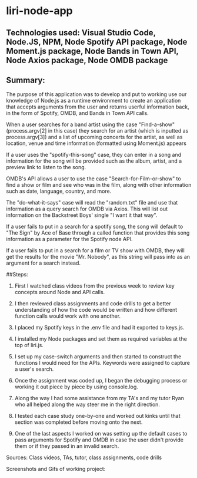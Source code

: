 # liri-node-app

## Technologies used: Visual Studio Code, Node.JS, NPM, Node Spotify API package, Node Moment.js package, Node Bands in Town API, Node Axios package, Node OMDB package

## Summary: 

The purpose of this application was to develop and put to working use our knowledge of Node.js as a runtime environment to create an application that accepts arguments from the user and returns userful information back, in the form of Spotify, OMDB, and Bands in Town API calls. 

When a user searches for a band artist using the case "Find-a-show" (process.argv[2] in this case) they search for an artist (which is inputted as process.argv[3]) and a list of upcoming concerts for the artist, as well as location, venue and time information (formatted using Moment.js) appears

If a user uses the "spotify-this-song" case, they can enter in a song and information for the song will be provided such as the album, artist, and a preview link to listen to the song.

OMDB's API allows a user to use the case "Search-for-Film-or-show" to find a show or film and see who was in the film, along with other information such as date, language, country, and more.

The "do-what-it-says" case will read the "random.txt" file and use that information as a query search for OMDB via Axios. This will list out information on the Backstreet Boys' single "I want it that way".

If a user fails to put in a search for a spotify song, the song will default to "The Sign" by Ace of Base through a called function that provides this song information as a parameter for the Spotify node API.

If a user fails to put in a search for a film or TV show with OMDB, they will get the results for the movie "Mr. Nobody", as this string will pass into as an argument for a search instead.
 

##Steps: 

1. First I watched class videos from the previous week to review key concepts around Node and API calls.

2. I then reviewed class assignments and code drills to get a better understanding of how the code would be written and how different function calls would work with one another.

3. I placed my Spotify keys in the .env file and had it exported to keys.js. 

4. I installed my Node packages and set them as required variables at the top of liri.js.

3. I set up my case-switch arguments and then started to construct the functions I would need for the APIs. Keywords were assigned to capture a user's search.

4. Once the assignment was coded up, I began the debugging process or working it out piece by piece by using console.log.

5. Along the way I had some assistance from my TA's and my tutor Ryan who all helped along the way steer me in the right direction.

6. I tested each case study one-by-one and worked out kinks until that section was completed before moving onto the next.

7. One of the last aspects I worked on was setting up the default cases to pass arguments for Spotify and OMDB in case the user didn't provide them or if they passed in an invalid search.

Sources: Class videos, TAs, tutor, class assignments, code drills

Screenshots and Gifs of working project:






